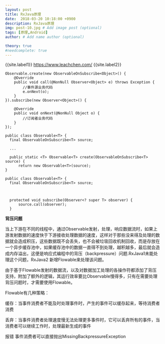 ```yaml
---
layout: post
title: RxJava原理
date:  2018-03-20 10:18:00 +0900
description: RxJava原理
img: post-10.jpg # Add image post (optional)
tags: [原理,Android]
author: # Add name author (optional)

theory: true
#needcomplete: true
---
```


{{site.label1}} <a href="https://www.leachchen.com/" target="\_blank">https://www.leachchen.com/</a> {{site.label2}}


```
Observable.create(new ObservableOnSubscribe<Object>() {
    @Override
    public void call(@NonNull Observer<Object> e) throws Exception {
        //事件源业务代码
        e.onNext(o);
    }
}).subscribe(new Observer<Object>() {

    @Override
    public void onNext(@NonNull Object o) {
        //订阅者业务代码
    }
});

public class Observable<T> {
  final ObservableOnSubscribe<T> source;

  ...

  public static <T> Observable<T> create(ObservableOnSubscribe<T> source) {
      return new Observable<T>(source);
}

public class Observable<T> {
  final ObservableOnSubscribe<T> source;



  protected void subscribe(Observer<? super T> observer) {
      source.call(observer);
  }        

```




**背压问题**

当上下游在不同的线程中，通过Observable发射，处理，响应数据流时，如果上游发射数据的速度快于下游接收处理数据的速度，这样对于那些没来得及处理的数据就会造成积压，这些数据既不会丢失，也不会被垃圾回收机制回收，而是存放在一个异步缓存池中，如果缓存池中的数据一直得不到处理，越积越多，最后就会造成内存溢出，这便是响应式编程中的背压（backpressure）问题.RxJava1未能处理这个问题，RxJava2 新增Flowable来处理该问题。

由于基于Flowable发射的数据流，以及对数据加工处理的各操作符都添加了背压支持，附加了额外的逻辑，其运行效率要比Observable慢得多，只有在需要处理背压问题时，才需要使用Flowable。

Flowable有几种策略：

缓存：当事件消费者不能及时处理事件时，产生的事件可以缓存起来，等待消费者消费

丢弃：当事件消费者处理速度慢无法处理更多事件时，它可以丢弃所有的事件，当消费者可以继续工作时，处理最新生成的事件

报错 事件消费者可以直接抛出MissingBackpressureException
